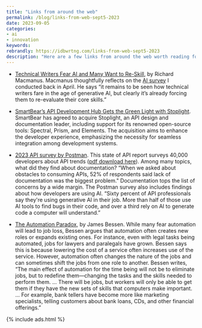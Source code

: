 ```yaml
---
title: "Links from around the web"
permalink: /blog/links-from-web-sept5-2023
date: 2023-09-05
categories:
- ai
- innovation
keywords: 
rebrandly: https://idbwrtng.com/links-from-web-sept5-2023
description: "Here are a few links from around the web worth reading for September 5, 2023."
---
```


* [Technical Writers Fear AI and Many Want to Re-Skill](https://www.aiwriterworld.com/p/technical-writers-fear-ai), by Richard Macmanus. Macmanus thoughtfully reflects on the [AI survey](https://idratherbewriting.com/blog/survey-analysis-tech-writers-on-ai/) I conducted back in April. He says “it remains to be seen how technical writers fare in the age of generative AI, but clearly it’s already forcing them to re-evaluate their core skills.”

* [SmartBear’s API Development Hub Gets the Green Light with Stoplight](https://smartbear.com/blog/smartbears-api-development-hub-gets-the-green-light-with-stoplight). SmartBear has agreed to acquire Stoplight, an API design and documentation leader, including support for its renowned open-source tools: Spectral, Prism, and Elements. The acquisition aims to enhance the developer experience, emphasizing the necessity for seamless integration among development systems. 

* [2023 API survey by Postman](https://www.postman.com/state-of-api/). This state of API report surveys 40,000 developers about API trends ([pdf download here](https://voyager.postman.com/pdf/2023-state-of-the-api-report-postman.pdf)). Among many topics, what did they find about documentation? “When we asked about obstacles to consuming APIs, 52% of respondents said lack of documentation was the biggest problem." Documentation tops the list of concerns by a wide margin. The Postman survey also includes findings about how developers are using AI. “Sixty percent of API professionals say they're using generative AI in their job. More than half of those use AI tools to find bugs in their code, and over a third rely on AI to generate code a computer will understand.” 

* [The Automation Paradox](https://www.theatlantic.com/business/archive/2016/01/automation-paradox/424437), by James Bessen. While many fear automation will lead to job loss, Bessen argues that automation often creates new roles or expands existing ones. For instance, even with legal tasks being automated, jobs for lawyers and paralegals have grown. Bessen says this is because lowering the cost of a service often increases use of the service. However, automation often changes the nature of the jobs and can sometimes shift the jobs from one role to another. Bessen writes, “The main effect of automation for the time being will not be to eliminate jobs, but to redefine them—changing the tasks and the skills needed to perform them. ... There will be jobs, but workers will only be able to get them if they have the new sets of skills that computers make important. ... For example, bank tellers have become more like marketing specialists, telling customers about bank loans, CDs, and other financial offerings.”

{% include ads.html %}
